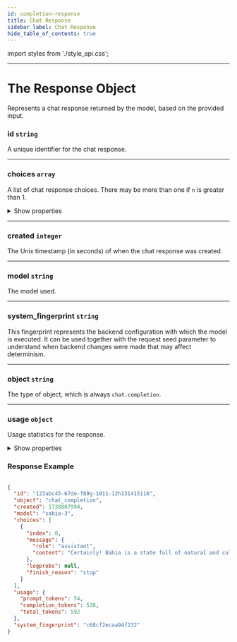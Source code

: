 ```yaml
---
id: completion-response
title: Chat Response
sidebar_label: Chat Response
hide_table_of_contents: true
---
```

import styles from './style_api.css';

---

# The Response Object

Represents a chat response returned by the model, based on the provided input.

<div class="container">

<div class="container-left">

### id  `string`

A unique identifier for the chat response.

---

### choices  `array`

A list of chat response choices. There may be more than one if `n` is greater than 1.

<details>
<summary>Show properties</summary>

- **index:** The position of this choice in the list of generated completions.
- **message:** Contains the generated response message with properties:
  - **role:** Specifies the role of the message author (e.g., assistant).
  - **content:** The content of the assistant's response message.
  - **finish_reason:** Indicates why the model stopped generating, e.g., "stop".

</details>

---

### created  `integer`

The Unix timestamp (in seconds) of when the chat response was created.

---

### model  `string`

The model used.

---

### system_fingerprint  `string`

This fingerprint represents the backend configuration with which the model is executed. It can be used together with the request seed parameter to understand when backend changes were made that may affect determinism.

---

### object  `string`

The type of object, which is always `chat.completion`.

---

### usage  `object`

Usage statistics for the response.

<details>
<summary>Show properties</summary>

- **prompt_tokens:** The number of tokens in the input prompt.
- **completion_tokens:** The number of tokens generated in the completion.
- **total_tokens:** The total number of tokens in the request and completion.

</details>

</div>

<div class="container-right" style={{  maxWidth: '40rem', overflowY: 'auto',   padding: '10px', borderRadius: '5px', whiteSpace: 'nowrap', position: 'sticky', top: '0' }}>

### Response Example
```json

{
  "id": "123abc45-67de-f89g-1011-12h131415i16",
  "object": "chat_completion",
  "created": 1730807994,
  "model": "sabia-3",
  "choices": [
    {
      "index": 0,
      "message": {
        "role": "assistant",
        "content": "Certainly! Bahia is a state full of natural and cultural beauties. One of the most famous tourist spots is Pelourinho, located in the city of Salvador. This historic neighborhood is known for its cobblestone streets, colorful buildings, and rich Afro-Brazilian culture. Besides exploring the alleys and visiting museums and churches, you can enjoy local cuisine and watch capoeira performances and live music. Another option is to visit the beaches of Morro de São Paulo or the Trancoso area, both known for their natural beauty and tranquility."
      },
      "logprobs": null,
      "finish_reason": "stop"
    }
  ],
  "usage": {
    "prompt_tokens": 54,
    "completion_tokens": 538,
    "total_tokens": 592
  },
  "system_fingerprint": "c68cf2ecaa94f232"
}
```
</div></div> 